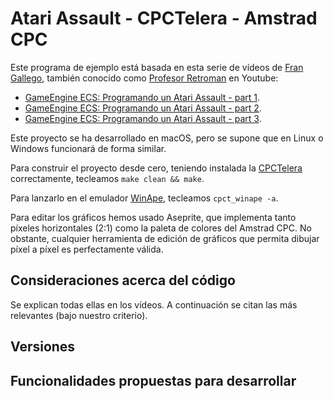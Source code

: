 # Atari Assault - CPCTelera - Amstrad CPC

Este programa de ejemplo está basada en esta serie de vídeos de [Fran Gallego](https://twitter.com/frangallegobr), también conocido como [Profesor Retroman](https://www.youtube.com/channel/UCSdIAKvPxlB3VlFDCBvI46A) en Youtube:

* [GameEngine ECS: Programando un Atari Assault - part 1](https://www.youtube.com/watch?v=urrSHTzpKyc).
* [GameEngine ECS: Programando un Atari Assault - part 2](https://www.youtube.com/watch?v=dqTYFwjGKqA).
* [GameEngine ECS: Programando un Atari Assault - part 3](https://www.youtube.com/watch?v=MkvuAxukcVY).

Este proyecto se ha desarrollado en macOS, pero se supone que en Linux o Windows funcionará de forma similar.

Para construir el proyecto desde cero, teniendo instalada la [CPCTelera](https://github.com/lronaldo/cpctelera) correctamente, tecleamos `make clean && make`.

Para lanzarlo en el emulador [WinApe](http://winape.net/), tecleamos `cpct_winape -a`.

Para editar los gráficos hemos usado Aseprite, que implementa tanto píxeles horizontales (2:1) como la paleta de colores del Amstrad CPC. No obstante, cualquier herramienta de edición de gráficos que permita dibujar píxel a píxel es perfectamente válida.

## Consideraciones acerca del código

Se explican todas ellas en los vídeos. A continuación se citan las más relevantes (bajo nuestro criterio).



## Versiones


## Funcionalidades propuestas para desarrollar

